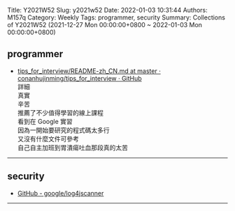 Title: Y2021W52
Slug: y2021w52
Date: 2022-01-03 10:31:44
Authors: M157q
Category: Weekly
Tags: programmer, security
Summary: Collections of Y2021W52 (2021-12-27 Mon 00:00:00+0800 ~ 2022-01-03 Mon 00:00:00+0800)


## programmer  
- [tips_for_interview/README-zh_CN.md at master · conanhujinming/tips_for_interview · GitHub](https://github.com/conanhujinming/tips_for_interview/blob/master/README-zh_CN.md)  
詳細  
真實  
辛苦  
推薦了不少值得學習的線上課程  
看到在 Google 實習  
因為一開始要研究的程式碼太多行  
又沒有什麼文件可參考  
自己自主加班到胃潰瘍吐血那段真的太苦  

---

## security  
- [GitHub - google/log4jscanner](https://github.com/google/log4jscanner)  

---


